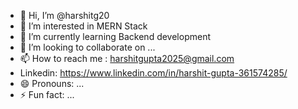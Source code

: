 - 👋 Hi, I’m @harshitg20
- 👀 I’m interested in MERN Stack
- 🌱 I’m currently learning Backend development
- 💞️ I’m looking to collaborate on ...
- 📫 How to reach me : harshitgupta2025@gmail.com
- Linkedin: https://www.linkedin.com/in/harshit-gupta-361574285/
- 😄 Pronouns: ...
- ⚡ Fun fact: ...

<!---
harshitg20/harshitg20 is a ✨ special ✨ repository because its `README.md` (this file) appears on your GitHub profile.
You can click the Preview link to take a look at your changes.
--->
